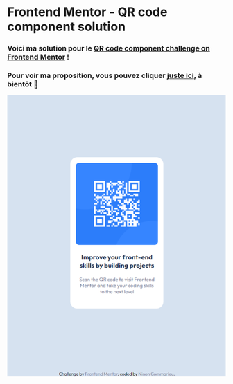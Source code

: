 # Frontend Mentor - QR code component solution

### Voici ma solution pour le [QR code component challenge on Frontend Mentor](https://www.frontendmentor.io/challenges/qr-code-component-iux_sIO_H) !

### Pour voir ma proposition, vous pouvez cliquer  [juste ici](https://epawi.github.io/qr-code-component/), à bientôt 🌱

![](./images/solution-mobile-screenshot.png)
